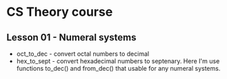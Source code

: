 CS Theory course
================

Lesson 01 - Numeral systems
---------------------------
* oct_to_dec - convert octal numbers to decimal
* hex_to_sept - convert hexadecimal numbers to septenary. Here I'm use functions to_dec() and from_dec() that usable for any numeral systems.